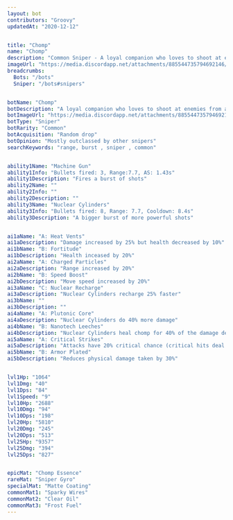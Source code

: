 ```yaml
---
layout: bot
contributors: "Groovy"
updatedAt: "2020-12-12"


title: "Chomp"
name: "Chomp"
description: "Common Sniper - A loyal companion who loves to shoot at enemies from a distance"
imageUrl: "https://media.discordapp.net/attachments/885544735794692146/885546877259513956/chomp.png"
breadcrumbs:
  Bots: "/bots"
  Sniper: "/bots#snipers"


botName: "Chomp"
botDescription: "A loyal companion who loves to shoot at enemies from a distance"
botImageUrl: "https://media.discordapp.net/attachments/885544735794692146/885546877259513956/chomp.png"
botType: "Sniper"
botRarity: "Common"
botAcquisition: "Random drop"
botOpinion: "Mostly outclassed by other snipers"
searchKeywords: "range, burst , sniper , common"


ability1Name: "Machine Gun"
ability1Info: "Bullets fired: 3, Range:7.7, AS: 1.43s"
ability1Description: "Fires a burst of shots"
ability2Name: ""
ability2Info: ""
ability2Description: ""
ability3Name: "Nuclear Cylinders"
ability3Info: "Bullets fired: 8, Range: 7.7, Cooldown: 8.4s"
ability3Description: "A bigger burst of more powerful shots"


ai1aName: "A: Heat Vents"
ai1aDescription: "Damage increased by 25% but health decreased by 10%"
ai1bName: "B: Fortitude"
ai1bDescription: "Health inceased by 20%"
ai2aName: "A: Charged Particles"
ai2aDescription: "Range increased by 20%"
ai2bName: "B: Speed Boost"
ai2bDescription: "Move speed increased by 20%"
ai3aName: "C: Nuclear Recharge"
ai3aDescription: "Nuclear Cylinders recharge 25% faster"
ai3bName: ""
ai3bDescription: ""
ai4aName: "A: Plutonic Core"
ai4aDescription: "Nuclear Cylinders do 40% more damage"
ai4bName: "B: Nanotech Leeches"
ai4bDescription: "Nuclear Cylinders heal chomp for 40% of the damage dealt"
ai5aName: "A: Critical Strikes"
ai5aDescription: "Attacks have 20% critical chance (critical hits deal double damage)"
ai5bName: "B: Armor Plated"
ai5bDescription: "Reduces physical damage taken by 30%"


lvl1Hp: "1064"
lvl1Dmg: "40"
lvl1Dps: "84"
lvl1Speed: "9"
lvl10Hp: "2688"
lvl10Dmg: "94"
lvl10Dps: "198"
lvl20Hp: "5810"
lvl20Dmg: "245"
lvl20Dps: "513"
lvl25Hp: "9357"
lvl25Dmg: "394"
lvl25Dps: "827"


epicMat: "Chomp Essence"
rareMat: "Sniper Gyro"
specialMat: "Matte Coating"
commonMat1: "Sparky Wires"
commonMat2: "Clear Oil"
commonMat3: "Frost Fuel"
---
```

